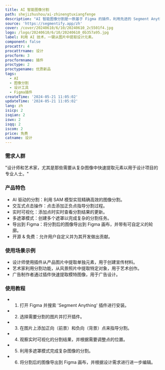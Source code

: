 ```yaml
---
title: AI 智能图像分割
path: shejizhushou/ai-zhinengtuxiangfenge
description: "AI 智能图像分割是一款基于 Figma 的插件，利用先进的 Segment Anything 模型 (SAM) 和 \U0001F917 Transformers.js 技术，为设计师和艺术家提供了一个交互式和精确的图像分割工具。它通过点击交互的方式，简化了从图像中提取对象或区域的过程，极大提升了设计效率，释放了创造力。该插件免费使用且开源，允许用户自定义并为其开发做出贡献。"
source: 'https://segmentify.app/zh'
cover: /cover/20240610/6/10/20240610_2c5501f4.jpg
logo: /logo/20240610/6/10/20240610_0b357a95.jpg
label: 利用 AI 技术，一键从图片中提取设计元素。
component: false
procattr: 4
procattrname: 设计
procform: 3
procformname: 插件
proctype: 2
proctypename: 优质新品
tags:
  - AI
  - 图像分割
  - 设计工具
  - Figma插件
createTime: '2024-05-21 11:05:02'
updateTime: '2024-05-21 11:05:02'
lang: zh
isicp: 2
isqian: 2
iswx: 2
isqq: 2
iscom: 2
price: 免费
catname: 设计
---
```




### 需求人群
"设计师和艺术家，尤其是那些需要从复杂图像中快速提取元素以用于设计项目的专业人士。"

### 产品特色
* AI 驱动的分割：利用 SAM 模型实现精确高效的图像分割。
* 交互式点击操作：点击添加正负点指导分割过程。
* 实时可视化：添加点时实时查看分割结果的更新。
* 多遮罩模式：创建多个遮罩以完成复杂的分割任务。
* 导出到 Figma：将分割后的图像导出到 Figma 画布，并带有可自定义的轮廓。
* 开源 & 免费：允许用户自定义并为其开发做出贡献。

### 使用场景示例
* 设计师使用插件从产品图片中提取单独元素，用于创建宣传材料。
* 艺术家利用分割功能，从风景照片中提取特定对象，用于艺术创作。
* 广告制作者通过插件快速提取模特图像，用于广告设计。

### 使用教程
* 1. 打开 Figma 并搜索 'Segment Anything' 插件进行安装。
* 2. 选择需要分割的图片并打开插件。
* 3. 在图片上添加正向（前景）和负向（背景）点来指导分割。
* 4. 观察实时可视化的分割结果，并根据需要调整点的位置。
* 5. 利用多遮罩模式完成复杂图像的分割。
* 6. 将分割后的图像导出到 Figma 画布，并根据设计需求进行进一步编辑。

  
